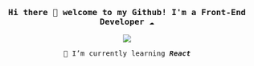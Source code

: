 <div>
  <h3 align="center"><samp> Hi there 👋  welcome to my Github! I'm a Front-End Developer ☁️ </samp></h3>
  
  <p align="center">
    <img src="https://media.giphy.com/media/1d7F9xyq6j7C1ojbC5/giphy.gif">
  </p>

  <p align="center"><samp>🌱 I’m currently learning <i><b>React</b></i></samp></p>
 </div>


<!--
### Hi there 👋
**flaviagfigueiredo/flaviagfigueiredo** is a ✨ _special_ ✨ repository because its `README.md` (this file) appears on your GitHub profile.

Here are some ideas to get you started:

- 🔭 I’m currently working on ...
- 🌱 I’m currently learning ...
- 👯 I’m looking to collaborate on ...
- 🤔 I’m looking for help with ...
- 💬 Ask me about ...
- 📫 How to reach me: ...
- 😄 Pronouns: ...
- ⚡ Fun fact: ...
-->
